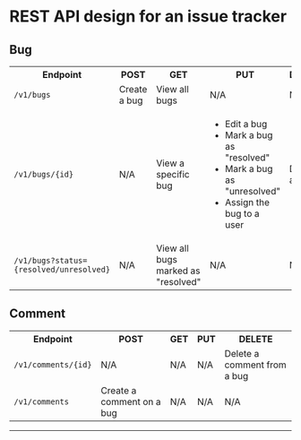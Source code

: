 # REST API design for an issue tracker

## Bug

<table>
  <tbody>
    <tr>
      <th>Endpoint</th>
      <th>POST</th>
      <th>GET</th>
      <th>PUT</th>
      <th>DELETE</th>
    </tr>
    <tr>
      <td><code>/v1/bugs</code></td>
      <td>Create a bug</td>
      <td>View all bugs</td>
      <td>N/A</td>
      <td>N/A</td>
    </tr>
    <tr>
      <td><code>/v1/bugs/{id}</code></td>
      <td>N/A</td>
      <td>View a specific bug</td>
      <td>
        <ul>
          <li>Edit a bug</li>
          <li>Mark a bug as "resolved"</li>
          <li>Mark a bug as "unresolved"</li>
          <li>Assign the bug to a user</li>
        </ul>
      </td>
      <td>Delete a bug</td>
    </tr>
    <tr>
      <td><code>/v1/bugs?status={resolved/unresolved}</code></td>
      <td>N/A</td>
      <td>View all bugs marked as "resolved"</td>
      <td>N/A</td>
      <td>N/A</td>
    </tr>
  </tbody>
</table>

## Comment

<table>
  <tbody>
    <tr>
      <th>Endpoint</th>
      <th>POST</th>
      <th>GET</th>
      <th>PUT</th>
      <th>DELETE</th>
    </tr>
    <tr>
      <td><code>/v1/comments/{id}</code></td>
      <td>N/A</td>
      <td>N/A</td>
      <td>N/A</td>
      <td>Delete a comment from a bug</td>
    </tr>
    <tr>
      <td><code>/v1/comments</code></td>
      <td>Create a comment on a bug</td>
      <td>N/A</td>
      <td>N/A</td>
      <td>N/A</td>
    </tr>
  </tbody>
</table>

___